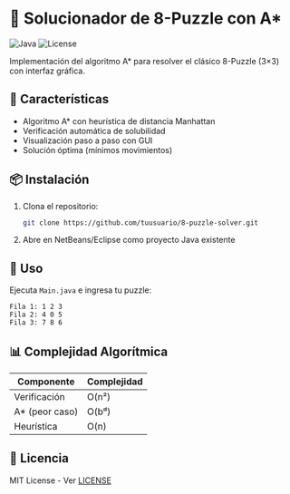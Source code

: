 # 🧩 Solucionador de 8-Puzzle con A*

![Java](https://img.shields.io/badge/Java-17%2B-blue)
![License](https://img.shields.io/badge/License-MIT-green)

Implementación del algoritmo A* para resolver el clásico 8-Puzzle (3×3) con interfaz gráfica.

## 🚀 Características
- Algoritmo A* con heurística de distancia Manhattan
- Verificación automática de solubilidad
- Visualización paso a paso con GUI
- Solución óptima (mínimos movimientos)

## 📦 Instalación
1. Clona el repositorio:
   ```bash
   git clone https://github.com/tuusuario/8-puzzle-solver.git
   ```
2. Abre en NetBeans/Eclipse como proyecto Java existente

## 🎯 Uso
Ejecuta `Main.java` e ingresa tu puzzle:
```
Fila 1: 1 2 3
Fila 2: 4 0 5
Fila 3: 7 8 6
```

## 📊 Complejidad Algorítmica
| Componente | Complejidad |
|------------|-------------|
| Verificación | O(n²) |
| A* (peor caso) | O(bᵈ) |
| Heurística | O(n) |

## 📝 Licencia
MIT License - Ver [LICENSE](LICENSE)
